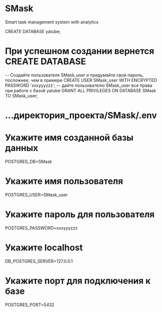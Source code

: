 # SMask
Smart task management system with analytics

CREATE DATABASE yatube;
# При успешном создании вернется CREATE DATABASE 

-- Создайте пользователя SMask_user и придумайте свой пароль, посложнее, чем в примере
CREATE USER SMask_user WITH ENCRYPTED PASSWORD 'xxxyyyzzz'; 
-- дайте пользователю SMask_user все права при работе с базой yatube 
GRANT ALL PRIVILEGES ON DATABASE SMask TO SMask_user;  



# ...директория_проекта/SMask/.env
# Укажите имя созданной базы данных
POSTGRES_DB=SMask
# Укажите имя пользователя
POSTGRES_USER=SMask_user
# Укажите пароль для пользователя
POSTGRES_PASSWORD=xxxyyyzzz
# Укажите localhost
DB_POSTGRES_SERVER=127.0.0.1
# Укажите порт для подключения к базе
POSTGRES_PORT=5432



